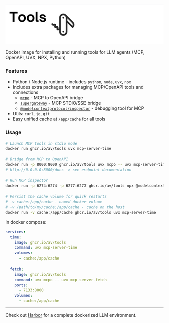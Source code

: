 ![./assets/tools.png](./assets/tools.png)

Docker image for installing and running tools for LLM agents (MCP, OpenAPI, UVX, NPX, Python)

### Features

- Python / Node.js runtime - includes `python`, `node`, `uvx`, `npx`
- Includes extra packages for managing MCP/OpenAPI tools and connections
  - [`mcpo`](https://github.com/open-webui/mcpo) - MCP to OpenAPI bridge
  - [`supergateway`](https://github.com/supercorp-ai/supergateway) - MCP STDIO/SSE bridge
  - [`@modelcontextprotocol/inspector`](https://github.com/modelcontextprotocol/inspector) - debugging tool for MCP
- Utils: `curl`, `jq`, `git`
- Easy unified cache at `/app/cache` for all tools

### Usage

```bash
# Launch MCP tools in stdio mode
docker run ghcr.io/av/tools uvx mcp-server-time

# Bridge from MCP to OpenAPI
docker run -p 8000:8000 ghcr.io/av/tools uvx mcpo -- uvx mcp-server-time --local-timezone=America/New_York
# http://0.0.0.0:8000/docs -> see endpoint documentation

# Run MCP inspector
docker run -p 6274:6274 -p 6277:6277 ghcr.io/av/tools npx @modelcontextprotocol/inspector

# Persist the cache volume for quick restarts
# -v cache:/app/cache - named docker volume
# -v /path/to/my/cache:/app/cache - cache on the host
docker run -v cache:/app/cache ghcr.io/av/tools uvx mcp-server-time
```

In docker compose:

```yaml
services:
  time:
    image: ghcr.io/av/tools
    command: uvx mcp-server-time
    volumes:
      - cache:/app/cache

  fetch:
    image: ghcr.io/av/tools
    command: uvx mcpo -- uvx mcp-server-fetch
    ports:
      - 7133:8000
    volumes:
      - cache:/app/cache
```

---

Check out [Harbor](https://github.com/av/harbor) for a complete dockerized LLM environment.